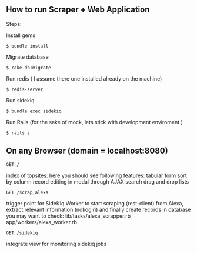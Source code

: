 ## How to run Scraper + Web Application ##

Steps:

Install gems
```
$ bundle install
```

Migrate database
```
$ rake db:migrate
```

Run redis ( I assume there one installed already on the machine)
```
$ redis-server
```

Run sidekiq
```
$ bundle exec sidekiq
```

Run Rails (for the sake of mock, lets stick with development enviroment )
```
$ rails s
```

## On any Browser (domain = localhost:8080) ##

```
GET / 
```
index of topsites: here you should see following features:
	tabular form 
	sort by column 
	record editing in modal through AJAX
	search
	drag and drop lists

```
GET /scrap_alexa
```
trigger point for SideKiq Worker to start scraping (rest-client) from Alexa, extract relevant information (nokogiri) and finally create records in database 
you may want to check:
lib/tasks/alexa_scrapper.rb
app/workers/alexa_worker.rb

```
GET /sidekiq
```
integrate view for monitoring sidekiq jobs
